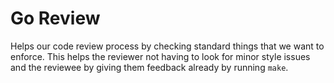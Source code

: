 
Go Review
=========

Helps our code review process by checking standard things that we want
to enforce. This helps the reviewer not having to look for minor style
issues and the reviewee by giving them feedback already by running
`make`.
